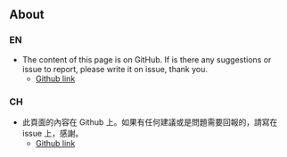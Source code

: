 ## About

### EN
- The content of this page is on GitHub. If is there any suggestions or issue to report, please write it on issue, thank you.
  - [Github link](https://github.com/DNIB/Setlist-Workspace/tree/setlist/sena)

### CH
- 此頁面的內容在 Github 上。如果有任何建議或是問題需要回報的，請寫在 issue 上，感謝。
  - [Github link](https://github.com/DNIB/Setlist-Workspace/tree/setlist/sena)
